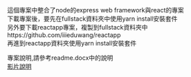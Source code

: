 這個專案中整合了node的express web framework與react的專案 <br>
下載專案後，要先在fullstack資料夾中使用yarn install安裝套件<br>
另外要下載reactapp專案，複製到fullstack資料夾中https://github.com/iiieduwang/reactapp<br>
再進到reactapp資料夾使用yarn install安裝套件<br>

專案說明,請參考readme.docx中的說明<br>
<a href="https://youtu.be/dOhr4ti4yZ0">影片說明</a><br>




